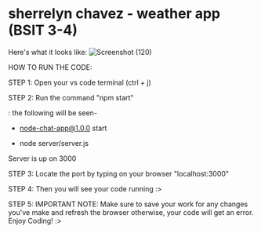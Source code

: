 # sherrelyn chavez - weather app (BSIT 3-4)

Here's what it looks like:
![Screenshot (120)](https://user-images.githubusercontent.com/92195916/209091311-bcc6b714-42a5-4ebe-b252-109914d37139.png)

HOW TO RUN THE CODE:


STEP 1: Open your vs code terminal (ctrl + j)

STEP 2: Run the command "npm start"

: the following will be seen-

- node-chat-app@1.0.0 start

- node server/server.js


Server is up on 3000



STEP 3: Locate the port by typing on your browser "localhost:3000"

STEP 4: Then you will see your code running :>

STEP 5: IMPORTANT NOTE: Make sure to save your work for any changes you've make and refresh the browser otherwise, your code will get an error. Enjoy Coding! :>
